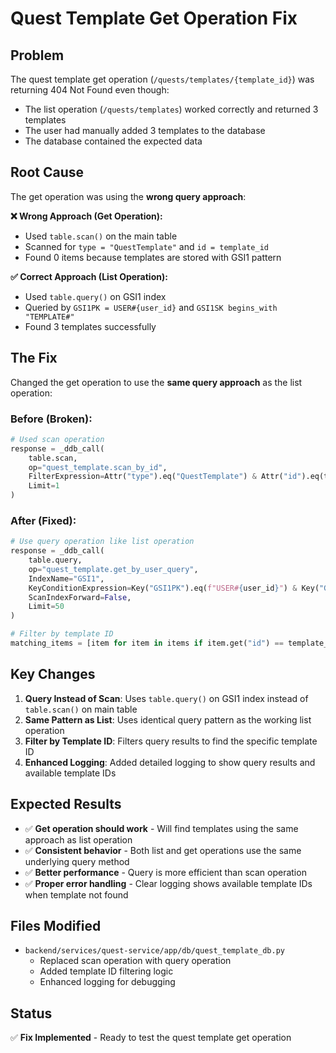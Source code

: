 # Quest Template Get Operation Fix

## Problem
The quest template get operation (`/quests/templates/{template_id}`) was returning 404 Not Found even though:
- The list operation (`/quests/templates`) worked correctly and returned 3 templates
- The user had manually added 3 templates to the database
- The database contained the expected data

## Root Cause
The get operation was using the **wrong query approach**:

**❌ Wrong Approach (Get Operation):**
- Used `table.scan()` on the main table
- Scanned for `type = "QuestTemplate"` and `id = template_id`
- Found 0 items because templates are stored with GSI1 pattern

**✅ Correct Approach (List Operation):**
- Used `table.query()` on GSI1 index
- Queried by `GSI1PK = USER#{user_id}` and `GSI1SK begins_with "TEMPLATE#"`
- Found 3 templates successfully

## The Fix
Changed the get operation to use the **same query approach** as the list operation:

### Before (Broken):
```python
# Used scan operation
response = _ddb_call(
    table.scan,
    op="quest_template.scan_by_id",
    FilterExpression=Attr("type").eq("QuestTemplate") & Attr("id").eq(template_id),
    Limit=1
)
```

### After (Fixed):
```python
# Use query operation like list operation
response = _ddb_call(
    table.query,
    op="quest_template.get_by_user_query",
    IndexName="GSI1",
    KeyConditionExpression=Key("GSI1PK").eq(f"USER#{user_id}") & Key("GSI1SK").begins_with("TEMPLATE#"),
    ScanIndexForward=False,
    Limit=50
)

# Filter by template ID
matching_items = [item for item in items if item.get("id") == template_id]
```

## Key Changes

1. **Query Instead of Scan**: Uses `table.query()` on GSI1 index instead of `table.scan()` on main table
2. **Same Pattern as List**: Uses identical query pattern as the working list operation
3. **Filter by Template ID**: Filters query results to find the specific template ID
4. **Enhanced Logging**: Added detailed logging to show query results and available template IDs

## Expected Results

- ✅ **Get operation should work** - Will find templates using the same approach as list operation
- ✅ **Consistent behavior** - Both list and get operations use the same underlying query method
- ✅ **Better performance** - Query is more efficient than scan operation
- ✅ **Proper error handling** - Clear logging shows available template IDs when template not found

## Files Modified

- `backend/services/quest-service/app/db/quest_template_db.py`
  - Replaced scan operation with query operation
  - Added template ID filtering logic
  - Enhanced logging for debugging

## Status

✅ **Fix Implemented** - Ready to test the quest template get operation

